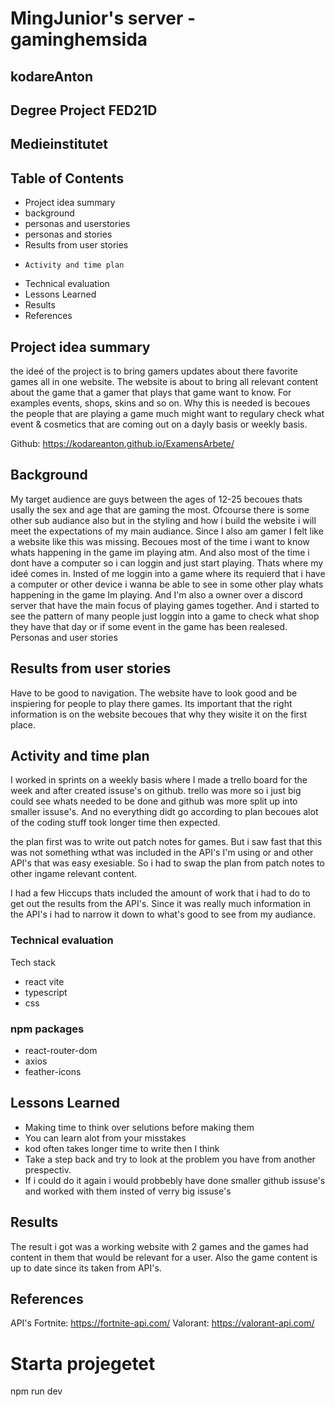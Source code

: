 # MingJunior's server - gaminghemsida

## kodareAnton

## Degree Project FED21D

## Medieinstitutet

## Table of Contents

- Project idea summary
- background
- personas and userstories
- personas and stories
- Results from user stories
-     Activity and time plan
- Technical evaluation
- Lessons Learned
- Results
- References

## Project idea summary

the ideé of the project is to bring gamers updates about there favorite games all in one website.
The website is about to bring all relevant content about the game that a gamer that plays that game want to know. For examples events, shops, skins and so on. Why this is needed is becoues the people that are playing a game much might want to regulary check what event & cosmetics that are coming out on a dayly basis or weekly basis.

Github: https://kodareanton.github.io/ExamensArbete/

## Background

My target audience are guys between the ages of 12-25 becoues thats usally the sex and age that are gaming the most. Ofcourse there is some other sub audiance also but in the styling and how i build the website i will meet the expectations of my main audiance.
Since I also am gamer I felt like a website like this was missing. Becoues most of the time i want to know whats happening in the game im playing atm. And also most of the time i dont have a computer so i can loggin and just start playing. Thats where my ideé comes in. Insted of me loggin into a game where its requierd that i have a computer or other device i wanna be able to see in some other play whats happening in the game Im playing. And I'm also a owner over a discord server that have the main focus of playing games together. And i started to see the pattern of many people just loggin into a game to check what shop they have that day or if some event in the game has been realesed.
Personas and user stories

## Results from user stories

Have to be good to navigation. The website have to look good and be inspiering for people to play there games. Its important that the right information is on the website becoues that why they wisite it on the first place.

## Activity and time plan

I worked in sprints on a weekly basis where I made a trello board for the week and after created issuse's on github.
trello was more so i just big could see whats needed to be done and github was more split up into smaller issuse's.
And no everything didt go according to plan becoues alot of the coding stuff took longer time then expected.

the plan first was to write out patch notes for games. But i saw fast that this was not something wthat was included in the API's I'm using or and other API's that was easy exesiable. So i had to swap the plan from patch notes to other ingame relevant content.

I had a few Hiccups thats included the amount of work that i had to do to get out the results from the API's. Since it was really much information in the API's i had to narrow it down to what's good to see from my audiance.

### Technical evaluation

Tech stack

- react vite
- typescript
- css

### npm packages

- react-router-dom
- axios
- feather-icons

## Lessons Learned

- Making time to think over selutions before making them
- You can learn alot from your misstakes
- kod often takes longer time to write then I think
- Take a step back and try to look at the problem you have from another prespectiv.
- If i could do it again i would probbebly have done smaller github issuse's and worked with them insted of verry big issuse's

## Results

The result i got was a working website with 2 games and the games had content in them that would be relevant for a user. Also the game content is up to date since its taken from API's.

## References

API's
Fortnite: https://fortnite-api.com/
Valorant: https://valorant-api.com/

# Starta projegetet

npm run dev
